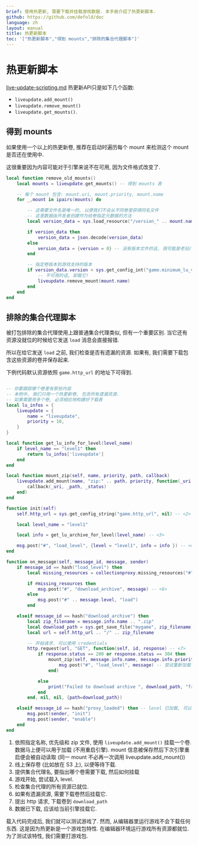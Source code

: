 ```yaml
---
brief: 使用热更新, 需要下载并挂载游戏数据. 本手册介绍了热更新脚本.
github: https://github.com/defold/doc
language: zh
layout: manual
title: 热更新脚本
toc: '["热更新脚本","得到 mounts","排除的集合代理脚本"]'
---
```


# 热更新脚本
[live-update-scripting.md](live-update-scripting.md)
热更新API只是如下几个函数:

* `liveupdate.add_mount()`
* `liveupdate.remove_mount()`
* `liveupdate.get_mounts()`.

## 得到 mounts

如果使用一个以上的热更新卷, 推荐在启动时遍历每个 mount
来检测这个 mount 是否还在使用中.

这很重要因为内容可能对于引擎来说不在可用, 因为文件格式改变了.

```lua
local function remove_old_mounts()
	local mounts = liveupdate.get_mounts() -- 得到 mounts 表

    -- 每个 mount 包含: mount.uri, mount.priority, mount.name
	for _,mount in ipairs(mounts) do

        -- 这需要文件名是唯一的, 以便我们不会从不同卷里获得同名文件
        -- 这里数据由开发者创建作为给卷指定元数据的方法
		local version_data = sys.load_resource("/version_" .. mount.name .. ".json")

		if version_data then
			version_data = json.decode(version_data)
		else
			version_data = {version = 0} -- 没有版本文件的话, 很可能是老旧/不可用卷
		end

        -- 指定卷版本到游戏支持的版本
        if version_data.version < sys.get_config_int("game.minimum_lu_version") then
            -- 不可用的话, 卸载它!
            liveupdate.remove_mount(mount.name)
        end
	end
end
```

## 排除的集合代理脚本

被打包排除的集合代理使用上跟普通集合代理类似, 但有一个重要区别. 当它还有资源没就位的时候给它发送 `load` 消息会直接报错.

所以在给它发送 `load` 之前, 我们检查是否有遗漏的资源. 如果有, 我们需要下载包含这些资源的卷并保存起来.

 下例代码默认资源依照 `game.http_url` 的地址下可得到.

```lua

-- 你要跟踪哪个卷里有那些内容
-- 本例中, 我们只用一个热更新卷, 包含所有遗漏资源.
-- 如果需要用多个卷, 必须相应地构建好下载表
local lu_infos = {
    liveupdate = {
        name = "liveupdate",
        priority = 10,
    }
}

local function get_lu_info_for_level(level_name)
    if level_name == "level1" then
        return lu_infos['liveupdate']
    end
end

local function mount_zip(self, name, priority, path, callback)
	liveupdate.add_mount(name, "zip:" .. path, priority, function(_uri, _path, _status) -- <1>
		callback(_uri, _path, _status)
	end)
end

function init(self)
    self.http_url = sys.get_config_string("game.http_url", nil) -- <2>

    local level_name = "level1"

    local info = get_lu_archive_for_level(level_name) -- <3>

    msg.post("#", "load_level", {level = "level1", info = info }) -- <4>
end

function on_message(self, message_id, message, sender)
    if message_id == hash("load_level") then
        local missing_resources = collectionproxy.missing_resources("#" .. message.level) -- <5>

        if #missing_resources then
            msg.post("#", "download_archive", message) -- <6>
        else
            msg.post("#" .. message.level, "load")
        end

    elseif message_id == hash("download_archive") then
		local zip_filename = message.info.name .. ".zip"
		local download_path = sys.get_save_file("mygame", zip_filename)
        local url = self.http_url .. "/" .. zip_filename

        -- 开始请求. 可以使用 credentials
        http.request(url, "GET", function(self, id, response) -- <7>
			if response.status == 200 or response.status == 304 then
				mount_zip(self, message.info.name, message.info.priority, download_path, function(uri, path, status) -- <8>
					msg.post("#", "load_level", message) -- 尝试重新加载 level
				end)

			else
				print("Failed to download archive ", download_path, "from", url, ":", get_status_string(status))
			end
		end, nil, nil, {path=download_path})

    elseif message_id == hash("proxy_loaded") then -- level 已加载, 可以 enable 了
        msg.post(sender, "init")
        msg.post(sender, "enable")
    end
end
```

1. 依照指定名称, 优先级和 zip 文件, 使用 `liveupdate.add_mount()` 挂载一个卷. 数据马上便可以用于加载 (不用重启引擎).
mount 信息被保存然后下次引擎重启便会被自动读取 (同一 mount 不必再一次调用 liveupdate.add_mount())
2. 线上保存卷 (比如放在 S3 上), 以便等待下载.
3. 提供集合代理名, 要指出哪个卷需要下载, 然后如何挂载
4. 游戏开始, 尝试载入 level.
5. 检查集合代理的所有资源已就位.
6. 如果有遗漏资源, 需要下载卷然后挂载它.
7. 提出 http 请求, 下载卷到 `download_path`
8. 数据已下载, 应该给当前引擎挂载它.


载入代码完成后, 我们就可以测试游戏了. 然而, 从编辑器里运行游戏不会下载任何东西. 这是因为热更新是一个游戏包特性. 在编辑器环境运行游戏所有资源都就位. 为了测试该特性, 我们需要打游戏包.